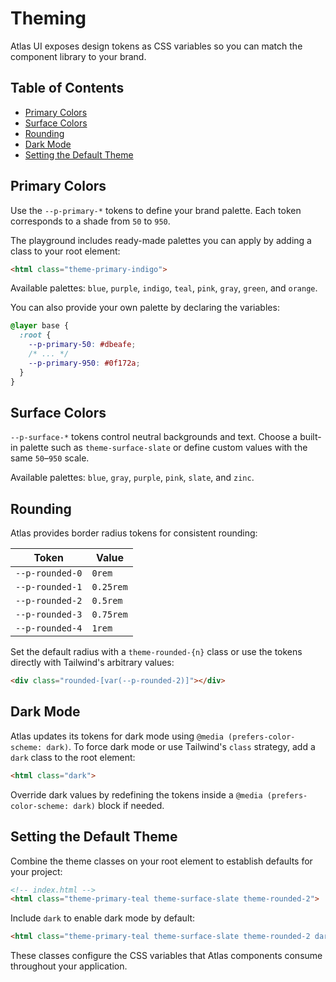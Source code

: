 # Theming

Atlas UI exposes design tokens as CSS variables so you can match the component library to your brand.

## Table of Contents
- [Primary Colors](#primary-colors)
- [Surface Colors](#surface-colors)
- [Rounding](#rounding)
- [Dark Mode](#dark-mode)
- [Setting the Default Theme](#setting-the-default-theme)

## Primary Colors
Use the `--p-primary-*` tokens to define your brand palette. Each token corresponds to a shade from `50` to `950`.

The playground includes ready-made palettes you can apply by adding a class to your root element:

```html
<html class="theme-primary-indigo">
```

Available palettes: `blue`, `purple`, `indigo`, `teal`, `pink`, `gray`, `green`, and `orange`.

You can also provide your own palette by declaring the variables:

```css
@layer base {
  :root {
    --p-primary-50: #dbeafe;
    /* ... */
    --p-primary-950: #0f172a;
  }
}
```

## Surface Colors
`--p-surface-*` tokens control neutral backgrounds and text. Choose a built-in palette such as `theme-surface-slate` or define custom values with the same `50`–`950` scale.

Available palettes: `blue`, `gray`, `purple`, `pink`, `slate`, and `zinc`.

## Rounding
Atlas provides border radius tokens for consistent rounding:

| Token | Value |
| ----- | ----- |
| `--p-rounded-0` | `0rem` |
| `--p-rounded-1` | `0.25rem` |
| `--p-rounded-2` | `0.5rem` |
| `--p-rounded-3` | `0.75rem` |
| `--p-rounded-4` | `1rem` |

Set the default radius with a `theme-rounded-{n}` class or use the tokens directly with Tailwind's arbitrary values:

```html
<div class="rounded-[var(--p-rounded-2)]"></div>
```

## Dark Mode
Atlas updates its tokens for dark mode using `@media (prefers-color-scheme: dark)`. To force dark mode or use Tailwind's `class` strategy, add a `dark` class to the root element:

```html
<html class="dark">
```

Override dark values by redefining the tokens inside a `@media (prefers-color-scheme: dark)` block if needed.

## Setting the Default Theme
Combine the theme classes on your root element to establish defaults for your project:

```html
<!-- index.html -->
<html class="theme-primary-teal theme-surface-slate theme-rounded-2">
```

Include `dark` to enable dark mode by default:

```html
<html class="theme-primary-teal theme-surface-slate theme-rounded-2 dark">
```

These classes configure the CSS variables that Atlas components consume throughout your application.
